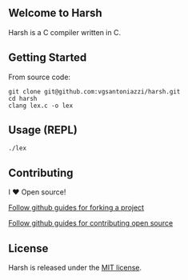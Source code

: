 ## Welcome to Harsh

Harsh is a C compiler written in C.

## Getting Started

From source code:

```
git clone git@github.com:vgsantoniazzi/harsh.git
cd harsh
clang lex.c -o lex
```

## Usage (REPL)

```
./lex
```

## Contributing

I :heart: Open source!

[Follow github guides for forking a project](https://guides.github.com/activities/forking/)

[Follow github guides for contributing open source](https://guides.github.com/activities/contributing-to-open-source/#contributing)

## License

Harsh is released under the [MIT license](http://opensource.org/licenses/MIT).
